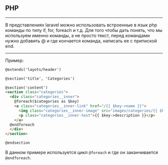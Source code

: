 ## PHP

---

В представлениях laravel можно использовать встроенные в язык php команды по типу if, for,
foreach и т.д. Для того чтобы дать понять, что мы используем именно команды, а не просто 
текст, перед командами нужно добавить @ и где кончается команда, написать ее
с припиской end.

---

Пример:

```html
@extends('layots/header')

@section('title', 'Categories')

@section('content')
<section class="categories">
  <div class="categories__inner">
    @foreach($categories as $key)
    <a class="categories__inner-link" href="/{{ $key->name }}">
      <img class="categories__inner-image" src="images/categories/{{ $key->image }}" alt="{{ $key->code }}">
      <p class="categories__inner-text">{{ $key->description }}</p>
    </a>
  @endforeach
  </div>
</section>

@endsection
```

В данном примере используется цикл `@foreach` и где он заканчивается
`@endforeach`.

